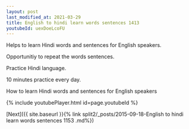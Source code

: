 ```yaml
---
layout: post
last_modified_at: 2021-03-29
title: English to hindi learn words sentences 1413 
youtubeId: uexDoeLcoFU
---
```

 
 
Helps to learn Hindi words and sentences for English speakers.

Opportunitiy to repeat the words sentences. 

Practice Hindi language. 
 
10 minutes practice every day. 
 
How to learn Hindi words and sentences for English speakers 
 
{% include youtubePlayer.html id=page.youtubeId %}
 
 
[Next]({{ site.baseurl }}{% link  split2/_posts/2015-09-18-English to hindi learn words sentences 1153 .md%})
 
